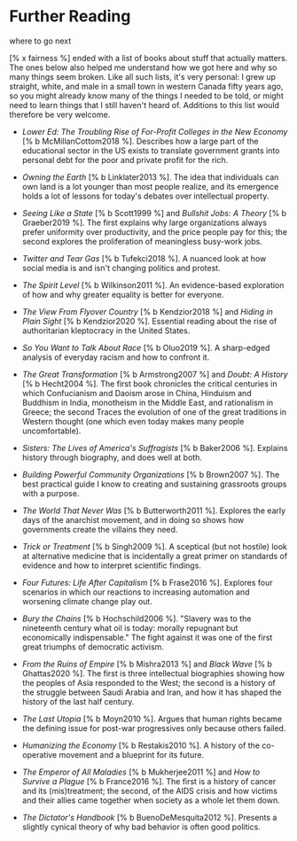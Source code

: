 # Further Reading

<p class="subtitle">where to go next</p>

[% x fairness %] ended with a list of books about stuff that actually
matters.  The ones below also helped me understand how we got here and why so
many things seem broken.  Like all such lists, it's very personal: I grew up
straight, white, and male in a small town in western Canada fifty years ago, so
you might already know many of the things I needed to be told, or might need to
learn things that I still haven't heard of.  Additions to this list would
therefore be very welcome.

-   *Lower Ed: The Troubling Rise of For-Profit Colleges in the New Economy*
    [% b McMillanCottom2018 %].  Describes how a large part of the
    educational sector in the US exists to translate government grants into
    personal debt for the poor and private profit for the rich.

-   *Owning the Earth* [% b Linklater2013 %].  The idea that individuals can
    own land is a lot younger than most people realize, and its emergence holds
    a lot of lessons for today's debates over intellectual property.

-   *Seeing Like a State* [% b Scott1999 %] and *Bullshit Jobs: A Theory*
    [% b Graeber2019 %].  The first explains why large organizations always
    prefer uniformity over productivity, and the price people pay for this; the
    second explores the proliferation of meaningless busy-work jobs.

-   *Twitter and Tear Gas* [% b Tufekci2018 %].  A nuanced look at how social
    media is and isn't changing politics and protest.

-   *The Spirit Level* [% b Wilkinson2011 %].  An evidence-based exploration
    of how and why greater equality is better for everyone.

-   *The View From Flyover Country* [% b Kendzior2018 %] and *Hiding in Plain
    Sight* [% b Kendzior2020 %].  Essential reading about the rise of
    authoritarian kleptocracy in the United States.

-   *So You Want to Talk About Race* [% b Oluo2019 %].  A sharp-edged
    analysis of everyday racism and how to confront it.

-   *The Great Transformation* [% b Armstrong2007 %] and *Doubt: A History*
    [% b Hecht2004 %].  The first book chronicles the critical centuries in
    which Confucianism and Daoism arose in China, Hinduism and Buddhism in
    India, monotheism in the Middle East, and rationalism in Greece; the second
    Traces the evolution of one of the great traditions in Western thought (one
    which even today makes many people uncomfortable).

-   *Sisters: The Lives of America's Suffragists* [% b Baker2006 %].
    Explains history through biography, and does well at both.

-   *Building Powerful Community Organizations* [% b Brown2007 %].  The best
    practical guide I know to creating and sustaining grassroots groups with a
    purpose.

-   *The World That Never Was* [% b Butterworth2011 %].  Explores the early
    days of the anarchist movement, and in doing so shows how governments create
    the villains they need.

-   *Trick or Treatment* [% b Singh2009 %].  A sceptical (but not hostile)
    look at alternative medicine that is incidentally a great primer on
    standards of evidence and how to interpret scientific findings.

-   *Four Futures: Life After Capitalism* [% b Frase2016 %].  Explores four
    scenarios in which our reactions to increasing automation and worsening
    climate change play out.

-   *Bury the Chains* [% b Hochschild2006 %].  "Slavery was to the nineteenth
    century what oil is today: morally repugnant but economically
    indispensable."  The fight against it was one of the first great triumphs of
    democratic activism.

-   *From the Ruins of Empire* [% b Mishra2013 %] and *Black Wave*
    [% b Ghattas2020 %].  The first is three intellectual biographies
    showing how the peoples of Asia responded to the West; the second is a
    history of the struggle between Saudi Arabia and Iran, and how it has shaped
    the history of the last half century.

-   *The Last Utopia* [% b Moyn2010 %].  Argues that human rights became the
    defining issue for post-war progressives only because others failed.

-   *Humanizing the Economy* [% b Restakis2010 %].  A history of the
    co-operative movement and a blueprint for its future.

-   *The Emperor of All Maladies* [% b Mukherjee2011 %] and *How to Survive a
    Plague* [% b France2016 %].  The first is a history of cancer and its
    (mis)treatment; the second, of the AIDS crisis and how victims and their
    allies came together when society as a whole let them down.

-   *The Dictator's Handbook* [% b BuenoDeMesquita2012 %].  Presents a
    slightly cynical theory of why bad behavior is often good politics.
